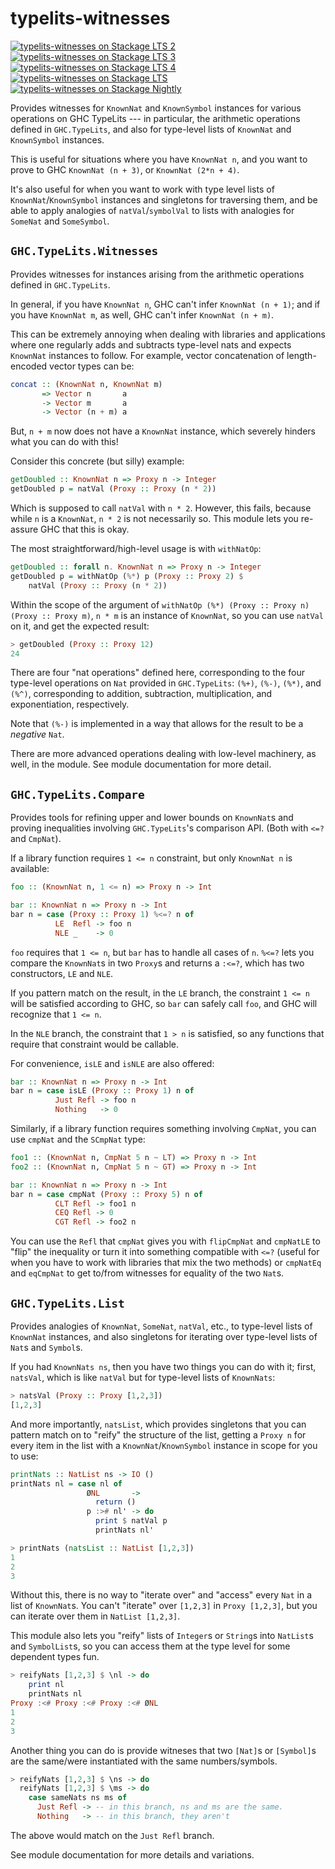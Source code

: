 typelits-witnesses
==================

[![typelits-witnesses on Stackage LTS 2](http://stackage.org/package/typelits-witnesses/badge/lts-2)](http://stackage.org/lts-2/package/typelits-witnesses)
[![typelits-witnesses on Stackage LTS 3](http://stackage.org/package/typelits-witnesses/badge/lts-3)](http://stackage.org/lts-3/package/typelits-witnesses)
[![typelits-witnesses on Stackage LTS 4](http://stackage.org/package/typelits-witnesses/badge/lts-4)](http://stackage.org/lts-4/package/typelits-witnesses)
[![typelits-witnesses on Stackage LTS](http://stackage.org/package/typelits-witnesses/badge/lts)](http://stackage.org/lts/package/typelits-witnesses)
[![typelits-witnesses on Stackage Nightly](http://stackage.org/package/typelits-witnesses/badge/nightly)](http://stackage.org/nightly/package/typelits-witnesses)


Provides witnesses for `KnownNat` and `KnownSymbol` instances for various
operations on GHC TypeLits --- in particular, the arithmetic operations
defined in `GHC.TypeLits`, and also for type-level lists of `KnownNat` and
`KnownSymbol` instances.

This is useful for situations where you have `KnownNat n`, and you want to
prove to GHC `KnownNat (n + 3)`, or `KnownNat (2*n + 4)`.

It's also useful for when you want to work with type level lists of
`KnownNat`/`KnownSymbol` instances and singletons for traversing them, and be
able to apply analogies of `natVal`/`symbolVal` to lists with analogies for
`SomeNat` and `SomeSymbol`.

`GHC.TypeLits.Witnesses`
------------------------

Provides witnesses for instances arising from the arithmetic operations
defined in `GHC.TypeLits`.

In general, if you have `KnownNat n`, GHC can't infer `KnownNat (n + 1)`;
and if you have `KnownNat m`, as well, GHC can't infer `KnownNat (n + m)`.

This can be extremely annoying when dealing with libraries and applications
where one regularly adds and subtracts type-level nats and expects `KnownNat`
instances to follow.  For example, vector concatenation of length-encoded
vector types can be:

~~~haskell
concat :: (KnownNat n, KnownNat m)
       => Vector n       a
       -> Vector m       a
       -> Vector (n + m) a
~~~

But, `n + m` now does not have a `KnownNat` instance, which severely hinders
what you can do with this!

Consider this concrete (but silly) example:

~~~haskell
getDoubled :: KnownNat n => Proxy n -> Integer
getDoubled p = natVal (Proxy :: Proxy (n * 2))
~~~

Which is supposed to call `natVal` with `n * 2`.  However, this fails, because
while `n` is a `KnownNat`, `n * 2` is not necessarily so.  This module lets
you re-assure GHC that this is okay.

The most straightforward/high-level usage is with `withNatOp`:

~~~haskell
getDoubled :: forall n. KnownNat n => Proxy n -> Integer
getDoubled p = withNatOp (%*) p (Proxy :: Proxy 2) $
    natVal (Proxy :: Proxy (n * 2))
~~~

Within the scope of the argument of
`withNatOp (%*) (Proxy :: Proxy n) (Proxy :: Proxy m)`, `n * m` is an instance
of `KnownNat`, so you can use `natVal` on it, and get the expected result:

~~~haskell
> getDoubled (Proxy :: Proxy 12)
24
~~~

There are four "nat operations" defined here, corresponding to the four
type-level operations on `Nat` provided in `GHC.TypeLits`: `(%+)`, `(%-)`,
`(%*)`, and `(%^)`, corresponding to addition, subtraction, multiplication,
and exponentiation, respectively.

Note that `(%-)` is implemented in a way that allows for the result to be a
*negative* `Nat`.

There are more advanced operations dealing with low-level machinery, as well,
in the module.  See module documentation for more detail.

`GHC.TypeLits.Compare`
----------------------

Provides tools for refining upper and lower bounds on `KnownNat`s and proving
inequalities involving `GHC.TypeLits`'s comparison API. (Both with `<=?` and
`CmpNat`).

If a library function requires `1 <= n` constraint, but only `KnownNat n` is
available:

~~~haskell
foo :: (KnownNat n, 1 <= n) => Proxy n -> Int

bar :: KnownNat n => Proxy n -> Int
bar n = case (Proxy :: Proxy 1) %<=? n of
          LE  Refl -> foo n
          NLE _    -> 0
~~~

`foo` requires that `1 <= n`, but `bar` has to handle all cases of `n`.  `%<=?`
lets you compare the `KnownNat`s in two `Proxy`s and returns a `:<=?`, which
has two constructors, `LE` and `NLE`.

If you pattern match on the result, in the `LE` branch, the constraint
`1 <= n` will be satisfied according to GHC, so `bar` can safely call
`foo`, and GHC will recognize that `1 <= n`.

In the `NLE` branch, the constraint that `1 > n` is satisfied, so any
functions that require that constraint would be callable.

For convenience, `isLE` and `isNLE` are also offered:

~~~haskell
bar :: KnownNat n => Proxy n -> Int
bar n = case isLE (Proxy :: Proxy 1) n of
          Just Refl -> foo n
          Nothing   -> 0
~~~

Similarly, if a library function requires something involving `CmpNat`,
you can use `cmpNat` and the `SCmpNat` type:

~~~haskell
foo1 :: (KnownNat n, CmpNat 5 n ~ LT) => Proxy n -> Int
foo2 :: (KnownNat n, CmpNat 5 n ~ GT) => Proxy n -> Int

bar :: KnownNat n => Proxy n -> Int
bar n = case cmpNat (Proxy :: Proxy 5) n of
          CLT Refl -> foo1 n
          CEQ Refl -> 0
          CGT Refl -> foo2 n
~~~

You can use the `Refl` that `cmpNat` gives you with `flipCmpNat` and
`cmpNatLE` to "flip" the inequality or turn it into something compatible
with `<=?` (useful for when you have to work with libraries that mix the
two methods) or `cmpNatEq` and `eqCmpNat` to get to/from witnesses for
equality of the two `Nat`s.

`GHC.TypeLits.List`
-------------------

Provides analogies of `KnownNat`, `SomeNat`, `natVal`, etc., to type-level
lists of `KnownNat` instances, and also singletons for iterating over
type-level lists of `Nat`s and `Symbol`s.

If you had `KnownNats ns`, then you have two things you can do with it; first,
`natsVal`, which is like `natVal` but for type-level lists of `KnownNats`:

~~~haskell
> natsVal (Proxy :: Proxy [1,2,3])
[1,2,3]
~~~

And more importantly, `natsList`, which provides singletons that you can
pattern match on to "reify" the structure of the list, getting a `Proxy n` for
every item in the list with a `KnownNat`/`KnownSymbol` instance in scope for
you to use:

~~~haskell
printNats :: NatList ns -> IO ()
printNats nl = case nl of
                 ØNL       ->
                   return ()
                 p :># nl' -> do
                   print $ natVal p
                   printNats nl'
~~~

~~~haskell
> printNats (natsList :: NatList [1,2,3])
1
2
3
~~~

Without this, there is no way to "iterate over" and "access" every `Nat` in a
list of `KnownNat`s.  You can't "iterate" over `[1,2,3]` in `Proxy [1,2,3]`,
but you can iterate over them in `NatList [1,2,3]`.

This module also lets you "reify" lists of `Integer`s or `String`s into
`NatList`s and `SymbolList`s, so you can access them at the type level for
some dependent types fun.

~~~haskell
> reifyNats [1,2,3] $ \nl -> do
    print nl
    printNats nl
Proxy :<# Proxy :<# Proxy :<# ØNL
1
2
3
~~~

Another thing you can do is provide witneses that two `[Nat]`s or `[Symbol]`s
are the same/were instantiated with the same numbers/symbols.

~~~haskell
> reifyNats [1,2,3] $ \ns -> do
  reifyNats [1,2,3] $ \ms -> do
    case sameNats ns ms of
      Just Refl -> -- in this branch, ns and ms are the same.
      Nothing   -> -- in this branch, they aren't
~~~

The above would match on the `Just Refl` branch.

See module documentation for more details and variations.

